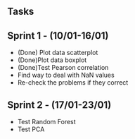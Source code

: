 ## Tasks

## Sprint 1 - (10/01-16/01)
- (Done) Plot data scatterplot
- (Done)Plot data boxplot
- (Done)Test Pearson correlation
- Find way to deal with NaN values
- Re-check the problems if they correct

## Sprint 2 - (17/01-23/01)
- Test Random Forest
- Test PCA
